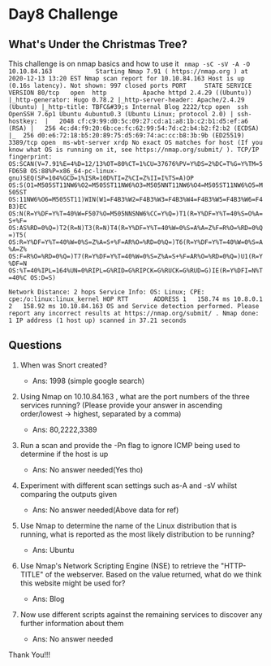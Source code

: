 # Day8 Challenge
## What's Under the Christmas Tree?
This challenge is on nmap basics and how to use it
`
nmap -sC -sV -A -O 10.10.84.163           
Starting Nmap 7.91 ( https://nmap.org ) at 2020-12-13 13:20 EST
Nmap scan report for 10.10.84.163
Host is up (0.16s latency).
Not shown: 997 closed ports
PORT     STATE SERVICE       VERSION
80/tcp   open  http          Apache httpd 2.4.29 ((Ubuntu))
|_http-generator: Hugo 0.78.2
|_http-server-header: Apache/2.4.29 (Ubuntu)
|_http-title: TBFC&#39;s Internal Blog
2222/tcp open  ssh           OpenSSH 7.6p1 Ubuntu 4ubuntu0.3 (Ubuntu Linux; protocol 2.0)
| ssh-hostkey: 
|   2048 cf:c9:99:d0:5c:09:27:cd:a1:a8:1b:c2:b1:d5:ef:a6 (RSA)
|   256 4c:d4:f9:20:6b:ce:fc:62:99:54:7d:c2:b4:b2:f2:b2 (ECDSA)
|_  256 d0:e6:72:18:b5:20:89:75:d5:69:74:ac:cc:b8:3b:9b (ED25519)
3389/tcp open  ms-wbt-server xrdp
No exact OS matches for host (If you know what OS is running on it, see https://nmap.org/submit/ ).
TCP/IP fingerprint:
OS:SCAN(V=7.91%E=4%D=12/13%OT=80%CT=1%CU=37676%PV=Y%DS=2%DC=T%G=Y%TM=5FD65B
OS:88%P=x86_64-pc-linux-gnu)SEQ(SP=104%GCD=1%ISR=10D%TI=Z%CI=Z%II=I%TS=A)OP
OS:S(O1=M505ST11NW6%O2=M505ST11NW6%O3=M505NNT11NW6%O4=M505ST11NW6%O5=M505ST
OS:11NW6%O6=M505ST11)WIN(W1=F4B3%W2=F4B3%W3=F4B3%W4=F4B3%W5=F4B3%W6=F4B3)EC
OS:N(R=Y%DF=Y%T=40%W=F507%O=M505NNSNW6%CC=Y%Q=)T1(R=Y%DF=Y%T=40%S=O%A=S+%F=
OS:AS%RD=0%Q=)T2(R=N)T3(R=N)T4(R=Y%DF=Y%T=40%W=0%S=A%A=Z%F=R%O=%RD=0%Q=)T5(
OS:R=Y%DF=Y%T=40%W=0%S=Z%A=S+%F=AR%O=%RD=0%Q=)T6(R=Y%DF=Y%T=40%W=0%S=A%A=Z%
OS:F=R%O=%RD=0%Q=)T7(R=Y%DF=Y%T=40%W=0%S=Z%A=S+%F=AR%O=%RD=0%Q=)U1(R=Y%DF=N
OS:%T=40%IPL=164%UN=0%RIPL=G%RID=G%RIPCK=G%RUCK=G%RUD=G)IE(R=Y%DFI=N%T=40%C
OS:D=S)`

`Network Distance: 2 hops
Service Info: OS: Linux; CPE: cpe:/o:linux:linux_kernel
HOP RTT       ADDRESS
1   158.74 ms 10.8.0.1
2   158.92 ms 10.10.84.163
OS and Service detection performed. Please report any incorrect results at https://nmap.org/submit/ .
Nmap done: 1 IP address (1 host up) scanned in 37.21 seconds
`
## Questions
1. When was Snort created?
	- Ans: 1998 (simple google search)

2. Using Nmap on 10.10.84.163 , what are the port numbers of the three services running?  (Please provide your answer in ascending order/lowest -> highest, separated by a comma)
	- Ans: 80,2222,3389

3. Run a scan and provide the -Pn flag to ignore ICMP being used to determine if the host is up
	- Ans: No answer needed(Yes tho)

4. Experiment with different scan settings such as-A and -sV whilst comparing the outputs given
	- Ans: No answer needed(Above data for ref)

5. Use Nmap to determine the name of the Linux distribution that is running, what is reported as the most likely distribution to be running?
	- Ans: Ubuntu

6. Use Nmap's Network Scripting Engine (NSE) to retrieve the "HTTP-TITLE" of the webserver. Based on the value returned, what do we think this website might be used for?
	- Ans: Blog

7. Now use different scripts against the remaining services to discover any further information about them
	- Ans: No answer needed

Thank You!!!